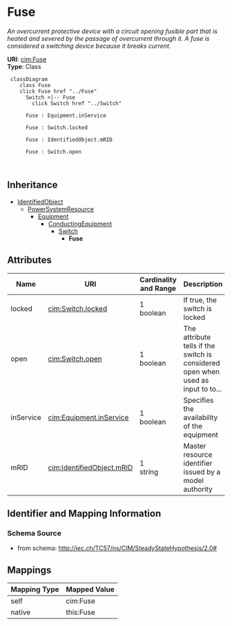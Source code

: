 # Fuse


_An overcurrent protective device with a circuit opening fusible part that is heated and severed by the passage of overcurrent through it. A fuse is considered a switching device because it breaks current._





**URI**: [cim:Fuse](http://iec.ch/TC57/CIM100#Fuse)<br />
**Type**: Class




```mermaid
 classDiagram
    class Fuse
    click Fuse href "../Fuse"
      Switch <|-- Fuse
        click Switch href "../Switch"
      
      Fuse : Equipment.inService
        
      Fuse : Switch.locked
        
      Fuse : IdentifiedObject.mRID
        
      Fuse : Switch.open
        
      
```





## Inheritance
* [IdentifiedObject](IdentifiedObject.md)
    * [PowerSystemResource](PowerSystemResource.md)
        * [Equipment](Equipment.md)
            * [ConductingEquipment](ConductingEquipment.md)
                * [Switch](Switch.md)
                    * **Fuse**



## Attributes


| Name | URI | Cardinality and Range | Description | Inheritance |
| ---  | --- | --- | --- | --- |
| locked | [cim:Switch.locked](http://iec.ch/TC57/CIM100#Switch.locked) | 1 <br />  boolean  | If true, the switch is locked | [Switch](Switch.md) |
| open | [cim:Switch.open](http://iec.ch/TC57/CIM100#Switch.open) | 1 <br />  boolean  | The attribute tells if the switch is considered open when used as input to to... | [Switch](Switch.md) |
| inService | [cim:Equipment.inService](http://iec.ch/TC57/CIM100#Equipment.inService) | 1 <br />  boolean  | Specifies the availability of the equipment | [Equipment](Equipment.md) |
| mRID | [cim:IdentifiedObject.mRID](http://iec.ch/TC57/CIM100#IdentifiedObject.mRID) | 1 <br />  string  | Master resource identifier issued by a model authority | [IdentifiedObject](IdentifiedObject.md) |









## Identifier and Mapping Information







### Schema Source


* from schema: http://iec.ch/TC57/ns/CIM/SteadyStateHypothesis/2.0#





## Mappings

| Mapping Type | Mapped Value |
| ---  | ---  |
| self | cim:Fuse |
| native | this:Fuse |





